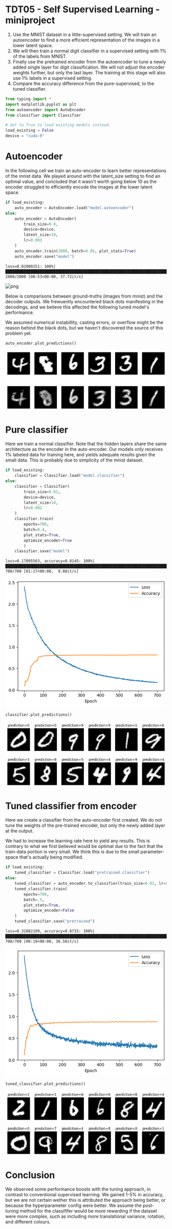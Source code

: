 # TDT05 - Self Supervised Learning - miniproject

1. Use the MNIST dataset in a little-supervised setting. We will train an autoencoder to find a more efficient representation of the images in a lower latent space.
2. We will then train a normal digit classifier in a supervised setting with 1% of the labels from MNIST.
3. Finally use the pretrained encoder from the autoencoder to tune a newly added single layer for digit classification. We will not adjust the encoder weights further, but only the last layer. The training at this stage will also use 1% labels in a supervised setting.
4. Compare the accuracy difference from the pure-supervised, to the tuned classifier.


```python
from typing import *
import matplotlib.pyplot as plt
from autoencoder import AutoEncoder
from classifier import Classifier
```


```python
# Set to True to load existing models instead.
load_existing = False
device = "cuda:0"
```

# Autoencoder

In the following cell we train an auto-encoder to learn better representations of the mnist data. We played around with the latent_size setting to find an optimal value, and concluded that it wasn't worth going below 10 as the encoder struggled to efficiently encode the images at the lower latent space.


```python
if load_existing:
    auto_encoder = AutoEncoder.load("model.autoencoder")
else:
    auto_encoder = AutoEncoder(
        train_size=0.8,
        device=device,
        latent_size=10,
        lr=0.003
    )
    auto_encoder.train(2000, batch=0.05, plot_stats=True)
    auto_encoder.save("model")
```

    loss=0.02080251: 100%|████████████████████████████████████████████████████████████████████████████████████████████████████████████████████████████████████████████████████████████████████| 2000/2000 [00:53<00:00, 37.72it/s]



    
![png](output_4_1.png)
    


Below is comparisons between ground-truths (images from mnist) and the decoder outputs. We frewuently encountered black dots manifesting in the decodings, and we believe this affected the following tuned model's performance.

We assumed numerical instabillity, casting errors, or overflow might be the reason behind the black dots, but we haven't discovered the source of this problem yet.


```python
auto_encoder.plot_predictions()
```


    
![png](./images/output_6_0.png)
    


# Pure classifier

Here we train a normal classifier. Note that the hidden layers share the same architecture as the encoder in the auto-encoder. Our models only receives 1% labeled data for training here, and yields adequate results given the small data. This is probably due to simplicity of the mnist dataset.


```python
if load_existing:
    classifier = Classifier.load("model.classifier")
else:
    classifier = Classifier(
        train_size=0.01,
        device=device,
        latent_size=10,
        lr=0.002
    )
    classifier.train(
        epochs=700, 
        batch=0.4, 
        plot_stats=True, 
        optimize_encoder=True
        )
    classifier.save("model")
```

    loss=0.17095563, accuracy=0.8145: 100%|█████████████████████████████████████████████████████████████████████████████████████████████████████████████████████████████████████████████████████| 700/700 [01:17<00:00,  9.08it/s]



    
![png](./images/output_8_1.png)
    



```python
classifier.plot_predictions()
```


    
![png](./images/output_9_0.png)
    


# Tuned classifier from encoder

Here we create a classifier from the auto-encoder first created. We do not tune the weights of the pre-trained encoder, but only the newly added layer at the output. 

We had to increase the learning rate here to yield any results. This is contrary to what we first believed would be optimal due to the fact that the train-data portion is very small. We think this is due to the small parameter-space that's actually being modified.


```python
if load_existing:
    tuned_classifier = Classifier.load("pretrained.classifier")
else:
    tuned_classifier = auto_encoder.to_classifier(train_size=0.01, lr=0.05)
    tuned_classifier.train(
        epochs=700,
        batch=.5,
        plot_stats=True,
        optimize_encoder=False
    )
    tuned_classifier.save("pretrained")
```

    loss=0.31082109, accuracy=0.8715: 100%|█████████████████████████████████████████████████████████████████████████████████████████████████████████████████████████████████████████████████████| 700/700 [00:19<00:00, 36.50it/s]



    
![png](./images/output_11_1.png)
    



```python
tuned_classifier.plot_predictions()
```


    
![png](./images/output_12_0.png)
    


# Conclusion

We observed some performance boosts with the tuning approach, in contrast to conventional supervised learning. We gained 1-5% in accuracy, but we are not certain wether this is attributed the approach being better, or because the hyperparameter config were better. We assume the post-tuning method for the classififer would be more rewarding if the dataset were more complex, such as including more translational variance, rotation, and different colours.